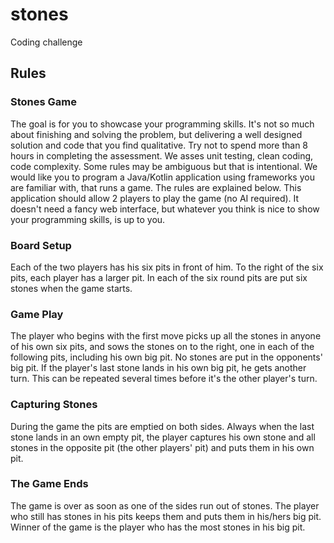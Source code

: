 # stones

Coding challenge

## Rules

### Stones Game
The goal is for you to showcase your programming skills. It's not so much about finishing and solving the
problem, but delivering a well designed solution and code that you find qualitative. Try not to spend more
than 8 hours in completing the assessment. We asses unit testing, clean coding, code complexity. Some
rules may be ambiguous but that is intentional.
We would like you to program a Java/Kotlin application using frameworks you are familiar with, that runs a
game. The rules are explained below.
This application should allow 2 players to play the game (no AI required). It doesn't need a fancy web
interface, but whatever you think is nice to show your programming skills, is up to you.

### Board Setup
Each of the two players has his six pits in front of him. To the right of the six pits, each player has a larger
pit. In each of the six round pits are put six stones when the game starts.

### Game Play
The player who begins with the first move picks up all the stones in anyone of his own six pits, and sows the
stones on to the right, one in each of the following pits, including his own big pit. No stones are put in the
opponents' big pit. If the player's last stone lands in his own big pit, he gets another turn. This can be
repeated several times before it's the other player's turn.
### Capturing Stones
During the game the pits are emptied on both sides. Always when the last stone lands in an own empty pit,
the player captures his own stone and all stones in the opposite pit (the other players' pit) and puts them in
his own pit.

### The Game Ends
The game is over as soon as one of the sides run out of stones. The player who still has stones in his pits
keeps them and puts them in his/hers big pit. Winner of the game is the player who has the most stones in
his big pit.
